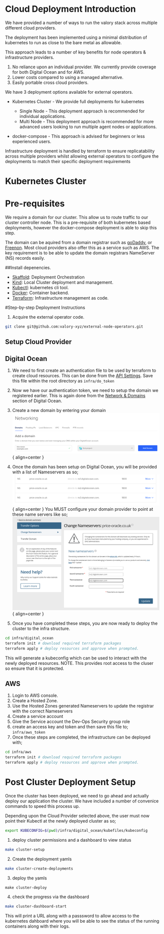 # Cloud Deployment Introduction 

We have provided a number of ways to run the valory stack across multiple different cloud providers.

The deployment has been implemented using a minimal distribution of kubernetes to run as close to the bare metal as allowable. 

This approach leads to a number of key benefits for node operators & infrastructure providers.

1. No reliance upon an individual provider. We currently provide coverage for both Digital Ocean and for AWS.
2. Lower costs compared to using a managed alternative.
3. Easily portable cross cloud providers.

We have 3 deployment options available for external operators.

- Kubernetes Cluster - We provide full deployments for kubernetes
    - Single Node - This deployment approach is recommended for individual applications.
    - Multi Node - This deployment approach is recommended for more advanced users looking to run multiple agent nodes or applications.

- docker-compose - This approach is advised for beginners or less experienced users.

Infrastructure deployment is handled by terraform to ensure replicatability across multiple providers whilst allowing external operators to configure the deployments to match their specific deployment requirements


# Kubernetes Cluster
# Pre-requisites

We require a domain for our cluster. This allow us to route traffic to our cluster controller node. This is a pre-requisite of both kubernetes based deployments, however the docker-compose deployment is able to skip this step.

The domain can be aquired from a domain registrar such as [goDaddy](https://www.godaddy.com), or [Freenon](https://www.freenom.com). Most cloud providers also offer this as a service such as AWS. The key requirement is to be able to update the domain registrars NameServer (NS) records easily.

##Install depenencies.

- [Skaffold](https://skaffold.dev/docs/install/): Deployment Orchestration
- [Kind](https://kind.sigs.k8s.io/docs/user/quick-start/#installation): Local Cluster deployment and management.
- [Kubectl](https://kubernetes.io/docs/tasks/tools/): kubernetes cli tool.
- [Docker](https://docs.docker.com/get-docker/): Container backend.
- [Terraform](https://www.terraform.io/downloads.html): Infrastructure management as code.



#Step-by-step Deployment Instructions

1. Acquire the external operator code.
```bash
git clone git@github.com:valory-xyz/external-node-operators.git
```
## Setup Cloud Provider


## Digital Ocean
1. We need to first create an authentication file to be used by terraform to create cloud resources. This can be done from the [API Settings](https://cloud.digitalocean.com/account/api/tokens). Save this file within the root directory as ```infra/do_token```
2. Now we have our authentication token, we need to setup the domain we registered earlier. This is again done from the [Network & Domains](https://cloud.digitalocean.com/networking/domains) section of Digital Ocean.

3. Create a new domain by entering your domain 
![Image title](images/networking_page.png){ align=center }

4. Once the domain has been setup on Digital Ocean, you will be provided with a list of Nameservers as so;
![Image title](images/do_name_servers.png){ align=center }
You MUST configure your domain provider to point at these name servers like so;
![Image title](images/name_server_setup.png){ align=center }

5. Once you have completed these steps, you are now ready to deploy the cluster to the infra structure.
```bash
cd infra/digital_ocean
terraform init # download required terraform packages
terraform apply # deploy resources and approve when prompted.
```
This will generate a kubeconfig which can be used to interact with the newly deployed resources. NOTE. This provides root access to the cluser so ensure that it is protected.

## AWS
1. Login to AWS console.
2. Create a Hosted Zone.
3. Use the Hosted Zones generated Nameservers to update the registrar with the correct Nameservers
4. Create a service account
5. Give the Service account the Dev-Ops Security group role
6. create an access key and token and then save this file to;
```infra/aws_token```
7. Once these steps are completed, the infrastructure can be deployed with;
```bash
cd infra/aws
terraform init # download required terraform packages
terraform apply # deploy resources and approve when prompted.
```

# Post Cluster Deployment Setup

Once the cluster has been deployed, we need to go ahead and actually deploy our application the cluster. We have included a number of convenice commands to speed this process up.

Depending upon the Cloud Provider selected above, the user must now point their Kubectl at the newly deployed cluster as so;

```bash
export KUBECONFIG=$(pwd)/infra/digital_ocean/kubefiles/kubeconfig
```

1. deploy cluster permissions and a dashboard to view status
```bash
make cluster-setup
```
2. Create the deployment yamls
```bash
make cluster-create-deployments
```
3. deploy the yamls
```
make cluster-deploy
```
4. check the progress via the dashboard
```bash
make cluster-dashboard-start
```
This will print a URL along with a passsword to allow access to the kubernetes dahboard where you will be able to see the status of the running containers along with their logs.


